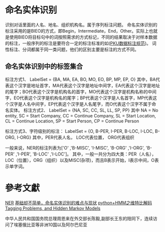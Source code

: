 # 命名实体识别
识别对话里面的人名、地名、组织机构名。属于序列标注问题。
命名实体识别的标注采用的是BIEO的方式，即Begin，Intermediate，End，Other。实际上也就是使用BIEO将目标句中的词按照需求的方式标记，不同的结果取决于对样本数据的标注，一般序列的标注是要符合一定的标注标准的如([PKU数据标注规范](http://sighan.cs.uchicago.edu/bakeoff2005/data/pku_spec.pdf))。
词性标注、分词都属于同一类问题，他们的区别主要是标注的方式不同。

## 命名实体识别中的标签集合
标注方式1、
LabelSet = {BA, MA, EA, BO, MO, EO, BP, MP, EP, O}
其中，BA代表这个汉字是地址首字，MA代表这个汉字是地址中间字，EA代表这个汉字是地址的尾字；BO代表这个汉字是机构名的首字，MO代表这个汉字是机构名称的中间字，EO代表这个汉字是机构名的尾字；BP代表这个汉字是人名首字，MP代表这个汉字是人名中间字，EP代表这个汉字是人名尾字，而O代表这个汉字不属于命名实体。
标注方式2、
LabelSet = {NA, SC, CC, SL, LL, SP, PP}
其中 NA = No entity, SC = Start Company, CC = Continue Company, SL = Start Location, CL = Continue Location, SP = Start Person, CP = Continue Person

标注方式3、字符级别的标注：
LabelSet = {O, B-PER, I-PER, B-LOC, I-LOC, B-ORG, I-ORG}
其中，PER代表人名， LOC代表位置， ORG代表组织

一般来说，NER的标注列表为['O' ,'B-MISC', 'I-MISC', 'B-ORG' ,'I-ORG', 'B-PER' ,'I-PER', 'B-LOC' ,'I-LOC']。
其中，一般一共分为四大类：PER（人名），LOC（位置），ORG（组织）以及MISC(杂项)，而且B表示开始，I表示中间，O表示单字词。




# 參考文獻
[NER](https://github.com/shiyybua/NER/blob/master/utils.py)
[基础却不简单，命名实体识别的难点与现状](https://zhuanlan.zhihu.com/p/26782938)
[python+HMM之维特比解码](http://blog.csdn.net/jerr__y/article/details/73838805)
[Tagging Problems, and Hidden Markov Models](http://www.cs.columbia.edu/~mcollins/hmms-spring2013.pdf)
[]()
[]()
[]()
[]()

中华人民共和国国务院总理周恩来在外交部长陈毅,副部长王东的陪同下，连续访问了埃塞俄比亚等非洲10国以及阿尔巴尼亚